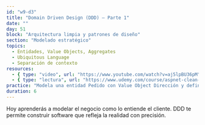 ```yaml
---
id: "w9-d3"
title: "Domain Driven Design (DDD) – Parte 1"
date: ""
day: 51
block: "Arquitectura limpia y patrones de diseño"
section: "Modelado estratégico"
topics:
  - Entidades, Value Objects, Aggregates
  - Ubiquitous Language
  - Separación de contexto
resources:
  - { type: "video", url: "https://www.youtube.com/watch?v=aj5lpBU36pM" }
  - { type: "lectura", url: "https://www.udemy.com/course/aspnet-clean-architecture/" }
practice: "Modela una entidad Pedido con Value Object Dirección y define su Aggregate Root."
duration: 6
---
```


Hoy aprenderás a modelar el negocio como lo entiende el cliente. DDD te permite construir software que refleja la realidad con precisión.
